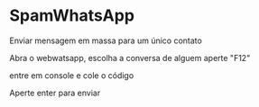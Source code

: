 # SpamWhatsApp
Enviar mensagem em massa para um único contato

Abra o webwatsapp, escolha a conversa de alguem
aperte "F12"

entre em console e cole o código

Aperte enter para enviar
